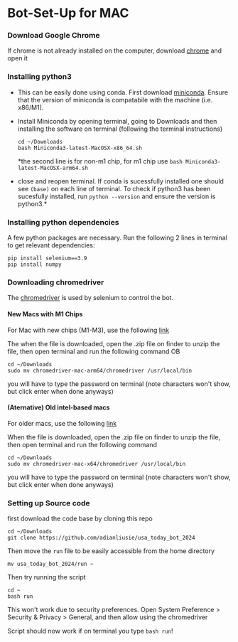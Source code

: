 # Bot-Set-Up for MAC

### Download Google Chrome
If chrome is not already installed on the computer, download [chrome](https://www.google.com/intl/en_us/chrome/) and open it 

### Installing python3
- This can be easily done using conda. First download [miniconda](https://docs.conda.io/en/latest/miniconda.html). Ensure that the version of miniconda is compatabile with the machine (i.e. x86/M1).

- Install Miniconda by opening terminal, going to Downloads and then installing the software on terminal (following the terminal instructions)

  ```
  cd ~/Downloads
  bash Miniconda3-latest-MacOSX-x86_64.sh 
  ```  
  *the second line is for non-m1 chip, for m1 chip use ```bash Miniconda3-latest-MacOSX-arm64.sh ```

- close and reopen terminal. If conda is sucessfully installed one should see ```(base)``` on each line of terminal. To check if python3 has been sucesfully installed, run ```python --version``` and ensure the version is python3.*

### Installing python dependencies
A few python packages are necessary. Run the following 2 lines in terminal to get relevant dependencies:

```
pip install selenium==3.9
pip install numpy
```

### Downloading chromedriver


The [chromedriver](https://googlechromelabs.github.io/chrome-for-testing/#stable) is used by selenium to control the bot. 

#### New Macs with M1 Chips
For Mac with new chips (M1-M3), use the following [link](https://storage.googleapis.com/chrome-for-testing-public/126.0.6478.61/mac-arm64/chromedriver-mac-arm64.zip)

The when the file is downloaded, open the .zip file on finder to unzip the file, then open terminal and run the following command 
OB

```
cd ~/Downloads
sudo mv chromedriver-mac-arm64/chromedriver /usr/local/bin
```

you will have to type the password on terminal (note characters won't show, but click enter when done anyways)

#### (Aternative) Old intel-based macs 
For older macs, use the following [link](https://storage.googleapis.com/chrome-for-testing-public/126.0.6478.61/mac-x64/chromedriver-mac-x64.zip)

When the file is downloaded, open the .zip file on finder to unzip the file, then open terminal and run the following command

```
cd ~/Downloads
sudo mv chromedriver-mac-x64/chromedriver /usr/local/bin 
```

you will have to type the password on terminal (note characters won't show, but click enter when done anyways)

### Setting up Source code
first download the code base by cloning this repo

``` 
cd ~/Downloads
git clone https://github.com/adianliusie/usa_today_bot_2024
```

Then move the `run` file to be easily accessible from the home directory
``` 
mv usa_today_bot_2024/run ~
```

Then try running the script
```
cd ~
bash run
```

This won't work due to security preferences. Open System Preference > Security & Privacy > General, and then allow using the chromedriver

Script should now work if on terminal you type ```bash run```!




